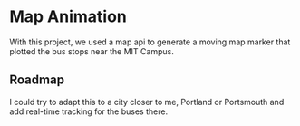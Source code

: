 <h1>Map Animation</h1>
With this project, we used a map api to generate a moving map marker that plotted the bus stops near the MIT Campus. 
<h2>Roadmap</h2>
I could try to adapt this to a city closer to me, Portland or Portsmouth and add real-time tracking for the buses there.
